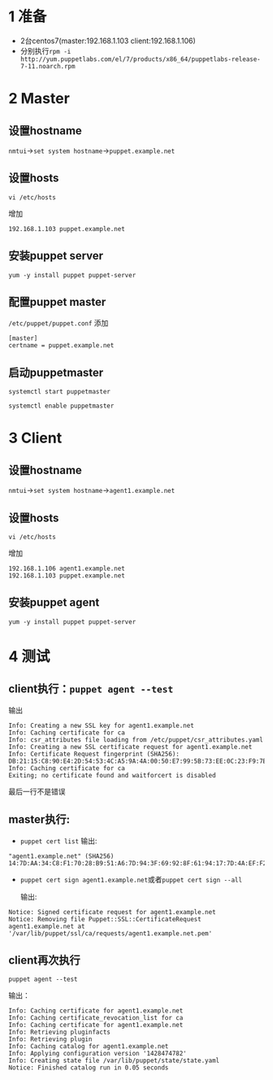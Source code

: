 # 1 准备

- 2台centos7(master:192.168.1.103 client:192.168.1.106)
- 分别执行`rpm -i http://yum.puppetlabs.com/el/7/products/x86_64/puppetlabs-release-7-11.noarch.rpm`

# 2 Master

## 设置hostname

`nmtui`->`set system hostname`->`puppet.example.net`

## 设置hosts

`vi /etc/hosts`

增加

`192.168.1.103 puppet.example.net`

## 安装puppet server

`yum -y install puppet puppet-server`

## 配置puppet master

`/etc/puppet/puppet.conf`
添加
```
[master]
certname = puppet.example.net
```

## 启动puppetmaster

`systemctl start puppetmaster`

`systemctl enable puppetmaster`

# 3 Client

## 设置hostname

`nmtui`->`set system hostname`->`agent1.example.net`

## 设置hosts

`vi /etc/hosts`

增加

```
192.168.1.106 agent1.example.net
192.168.1.103 puppet.example.net
```

## 安装puppet agent

`yum -y install puppet puppet-server`


# 4 测试

## client执行：`puppet agent --test`

输出

```
Info: Creating a new SSL key for agent1.example.net
Info: Caching certificate for ca
Info: csr_attributes file loading from /etc/puppet/csr_attributes.yaml
Info: Creating a new SSL certificate request for agent1.example.net
Info: Certificate Request fingerprint (SHA256): DB:21:15:C8:90:E4:2D:54:53:4C:A5:9A:4A:00:50:E7:99:5B:73:EE:0C:23:F9:7B:36:99:34:CD:FE:E6:DF:DA
Info: Caching certificate for ca
Exiting; no certificate found and waitforcert is disabled

```

最后一行不是错误

## master执行:
- `puppet cert list` 输出:

```
"agent1.example.net" (SHA256) 14:7D:AA:34:C8:F1:70:28:B9:51:A6:7D:94:3F:69:92:8F:61:94:17:7D:4A:EF:F2:44:CC:4A:BC:6B:D5:C3:EC
```

- `puppet cert sign agent1.example.net`或者`puppet cert sign --all`

  输出:
  
```
Notice: Signed certificate request for agent1.example.net
Notice: Removing file Puppet::SSL::CertificateRequest agent1.example.net at '/var/lib/puppet/ssl/ca/requests/agent1.example.net.pem'
```

## client再次执行

`puppet agent --test`

输出：

```
Info: Caching certificate for agent1.example.net
Info: Caching certificate_revocation_list for ca
Info: Caching certificate for agent1.example.net
Info: Retrieving pluginfacts
Info: Retrieving plugin
Info: Caching catalog for agent1.example.net
Info: Applying configuration version '1428474782'
Info: Creating state file /var/lib/puppet/state/state.yaml
Notice: Finished catalog run in 0.05 seconds
```
 


